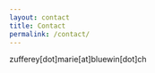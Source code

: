 ```yaml
---
layout: contact
title: Contact
permalink: /contact/
---
```


zufferey\[dot\]marie\[at\]bluewin\[dot\]ch



